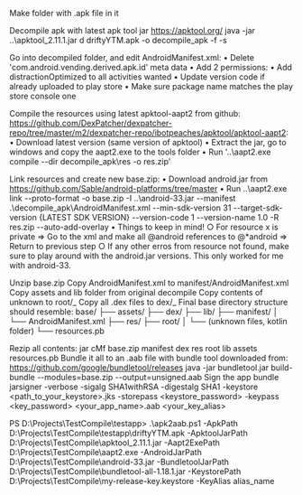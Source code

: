 Make folder with .apk file in it

Decompile apk with latest apk tool jar https://apktool.org/
java -jar ..\apktool_2.11.1.jar d driftyYTM.apk -o decompile_apk -f -s

Go into decompiled folder, and edit AndroidManifest.xml:
• Delete 'com.android.vending.derived.apk.id' meta data
• Add 2 permissions:
<uses-permission android:name="android.car.permission.CAR_UX_RESTRICTIONS_CONFIGURATION"/>
<uses-permission android:name="android.car.permission.CAR_DRIVING_STATE"/>
• Add distractionOptimized to all activities wanted
<meta-data android:name="distractionOptimized" android:value="true"/>
• Update version code if already uploaded to play store
• Make sure package name matches the play store console one

Compile the resources using latest apktool-aapt2 from github: https://github.com/DexPatcher/dexpatcher-repo/tree/master/m2/dexpatcher-repo/ibotpeaches/apktool/apktool-aapt2:
• Download latest version (same version of apktool)
• Extract the jar, go to windows and copy the aapt2.exe to the tools folder
• Run '..\aapt2.exe compile --dir decompile_apk\res -o res.zip'

Link resources and create new base.zip:
• Download android.jar from https://github.com/Sable/android-platforms/tree/master
• Run ..\aapt2.exe link --proto-format -o base.zip -I ..\android-33.jar --manifest .\decompile_apk\AndroidManifest.xml --min-sdk-version 31 --target-sdk-version {LATEST SDK VERSION} --version-code 1 --version-name 1.0 -R res.zip --auto-add-overlay
• Things to keep in mind!
○ For resource x is private => Go to the xml and make all @android references to @\*android => Return to previous step
○ If any other erros from resource not found, make sure to play around with the android.jar versions. This only worked for me with android-33.

Unzip base.zip
Copy AndroidManifest.xml to manifest/AndroidManifest.xml
Copy assets and lib folder from original decompile
Copy contents of unknown to root/_
Copy all .dex files to dex/_
Final base directory structure should resemble:
base/
├── assets/
├── dex/
├── lib/
├── manifest/
│ └── AndroidManifest.xml
├── res/
├── root/
│ └── (unknown files, kotlin folder)
└── resources.pb

Rezip all contents:
jar cMf base.zip manifest dex res root lib assets resources.pb
Bundle it all to an .aab file with bundle tool downloaded from: https://github.com/google/bundletool/releases
java -jar bundletool.jar build-bundle --modules=base.zip --output=unsigned.aab
Sign the app bundle
jarsigner -verbose -sigalg SHA1withRSA -digestalg SHA1 -keystore <path_to_your_keystore>.jks -storepass <keystore_password> -keypass <key_password> <your_app_name>.aab <your_key_alias>

PS D:\Projects\TestCompile\testapp> .\apk2aab.ps1 -ApkPath D:\Projects\TestCompile\testapp\driftyYTM.apk -ApktoolJarPath D:\Projects\TestCompile\apktool_2.11.1.jar -Aapt2ExePath D:\Projects\TestCompile\aapt2.exe -AndroidJarPath D:\Projects\TestCompile\android-33.jar -BundletoolJarPath D:\Projects\TestCompile\bundletool-all-1.18.1.jar -KeystorePath D:\Projects\TestCompile\my-release-key.keystore -KeyAlias alias_name
